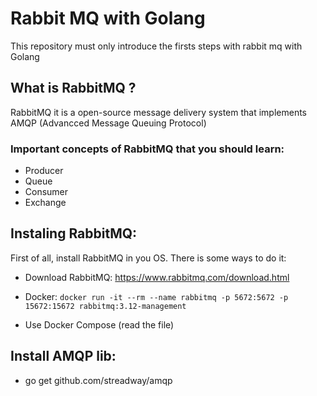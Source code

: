 # Rabbit MQ with Golang

This repository must only introduce the firsts steps with rabbit mq with Golang


## What is RabbitMQ ?

RabbitMQ it is a open-source message delivery system that implements AMQP (Advancced Message Queuing Protocol)

### Important concepts of RabbitMQ that you should learn:

- Producer
- Queue
- Consumer
- Exchange

## Instaling RabbitMQ:

First of all, install RabbitMQ in you OS. There is some ways to do it:

- Download RabbitMQ: https://www.rabbitmq.com/download.html
- Docker: `docker run -it --rm --name rabbitmq -p 5672:5672 -p 15672:15672 rabbitmq:3.12-management`

- Use Docker Compose (read the file)


## Install AMQP lib:

- go get github.com/streadway/amqp
